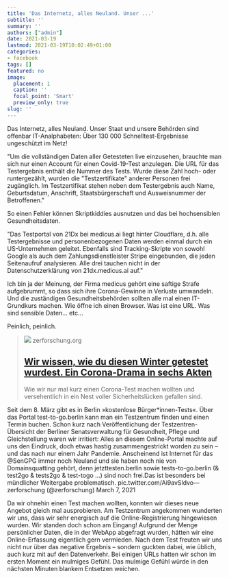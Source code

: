 ```yaml
---
title: 'Das Internetz, alles Neuland. Unser ...'
subtitle: ''
summary: ''
authors: ["admin"]
date: 2021-03-19
lastmod: 2021-03-19T10:02:49+01:00
categories:
- facebook
tags: []
featured: no
image:
  placement: 1
  caption: ''
  focal_point: 'Smart'
  preview_only: true
slug: ''
---
```

Das Internetz, alles Neuland. Unser Staat und unsere Behörden sind offenbar IT-Analphabeten: Über 130 000 Schnelltest-Ergebnisse ungeschützt im Netz!

"Um die vollständigen Daten aller Getesteten live einzusehen, brauchte man sich nur einen Account für einen Covid-19-Test anzulegen. Die URL für das Testergebnis enthält die Nummer des Tests. Wurde diese Zahl hoch- oder runtergezählt, wurden die "Testzertifikate" anderer Personen frei zugänglich. Im Testzertifikat stehen neben dem Testergebnis auch Name, Geburtsdatum, Anschrift, Staatsbürgerschaft und Ausweisnummer der Betroffenen."

So einen Fehler können Skriptkiddies ausnutzen und das bei hochsensiblen Gesundheitsdaten. 

"Das Testportal von 21Dx bei medicus.ai liegt hinter Cloudflare, d.h. alle Testergebnisse und personenbezogenen Daten werden einmal durch ein US-Unternehmen geleitet.
Ebenfalls sind Tracking-Skripte von sowohl Google als auch dem Zahlungsdienstleister Stripe eingebunden, die jeden Seitenaufruf analysieren.
Alle drei tauchen nicht in der Datenschutzerklärung von 21dx.medicus.ai auf."

Ich bin ja der Meinung, der Firma medicus gehört eine saftige Strafe aufgebrummt, so dass sich ihre Corona-Gewinne in Verluste umwandeln. Und die zuständigen Gesundheitsbehörden sollten alle mal einen IT-Grundkurs machen. Wie öffne ich einen Browser. Was ist eine URL. Was sind sensible Daten... etc... 

Peinlich, peinlich.
> [![](https://zerforschung.org/p/medicus/notsecure.png)](https://zerforschung.org/posts/medicus)
> zerforschung.org
> ## [Wir wissen, wie du diesen Winter getestet wurdest. Ein Corona-Drama in sechs Akten](https://zerforschung.org/posts/medicus)
>
>Wie wir nur mal kurz einen Corona-Test machen wollten und versehentlich in ein Nest voller Sicherheitslücken gefallen sind.

    
    

Seit dem 8. März gibt es in Berlin »kostenlose Bürger*innen-Tests«. Über das Portal test-to-go.berlin kann man ein Testzentrum finden und einen Termin buchen.
Schon kurz nach Veröffentlichung der Testzentren-Übersicht der Berliner Senatsverwaltung für Gesundheit, Pflege und Gleichstellung waren wir irritiert: Alles an diesem Online-Portal machte auf uns den Eindruck, doch etwas hastig zusammengestrickt worden zu sein – und das nach nur einem Jahr Pandemie.
Anscheinend ist Internet für das @SenGPG immer noch Neuland und sie haben noch nie von Domainsquatting gehört, denn jetzttesten​.​berlin sowie tests-to-go​.​berlin (& test2go​ & tests2go & test-togo …) sind noch frei.Das ist besonders bei mündlicher Weitergabe problematisch. pic.twitter.com/Ai9avSldvo— zerforschung (@zerforschung) March 7, 2021
 
Da wir ohnehin einen Test machen wollten, konnten wir dieses neue Angebot gleich mal ausprobieren.
Am Testzentrum angekommen wunderten wir uns, dass wir sehr energisch auf die Online-Registrierung hingewiesen wurden.
Wir standen doch schon am Eingang!
Aufgrund der Menge persönlicher Daten, die in der WebApp abgefragt wurden, hätten wir eine Online-Erfassung eigentlich gern vermieden.
Nach dem Test freuten wir uns nicht nur über das negative Ergebnis – sondern guckten dabei, wie üblich, auch kurz mit auf den Datenverkehr. Bei einigen URLs hatten wir schon im ersten Moment ein mulmiges Gefühl. Das mulmige Gefühl würde in den nächsten Minuten blankem Entsetzen weichen.

